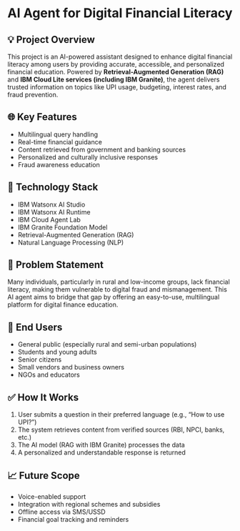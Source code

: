 # AI Agent for Digital Financial Literacy

## 💡 Project Overview
This project is an AI-powered assistant designed to enhance digital financial literacy among users by providing accurate, accessible, and personalized financial education. Powered by **Retrieval-Augmented Generation (RAG)** and **IBM Cloud Lite services (including IBM Granite)**, the agent delivers trusted information on topics like UPI usage, budgeting, interest rates, and fraud prevention.

## 🌐 Key Features
- Multilingual query handling
- Real-time financial guidance
- Content retrieved from government and banking sources
- Personalized and culturally inclusive responses
- Fraud awareness education

## 🔧 Technology Stack
- IBM Watsonx AI Studio
- IBM Watsonx AI Runtime
- IBM Cloud Agent Lab
- IBM Granite Foundation Model
- Retrieval-Augmented Generation (RAG)
- Natural Language Processing (NLP)

## 🎯 Problem Statement
Many individuals, particularly in rural and low-income groups, lack financial literacy, making them vulnerable to digital fraud and mismanagement. This AI agent aims to bridge that gap by offering an easy-to-use, multilingual platform for digital finance education.

## 👥 End Users
- General public (especially rural and semi-urban populations)
- Students and young adults
- Senior citizens
- Small vendors and business owners
- NGOs and educators

## ✅ How It Works
1. User submits a question in their preferred language (e.g., “How to use UPI?”)
2. The system retrieves content from verified sources (RBI, NPCI, banks, etc.)
3. The AI model (RAG with IBM Granite) processes the data
4. A personalized and understandable response is returned

## 📈 Future Scope
- Voice-enabled support
- Integration with regional schemes and subsidies
- Offline access via SMS/USSD
- Financial goal tracking and reminders


